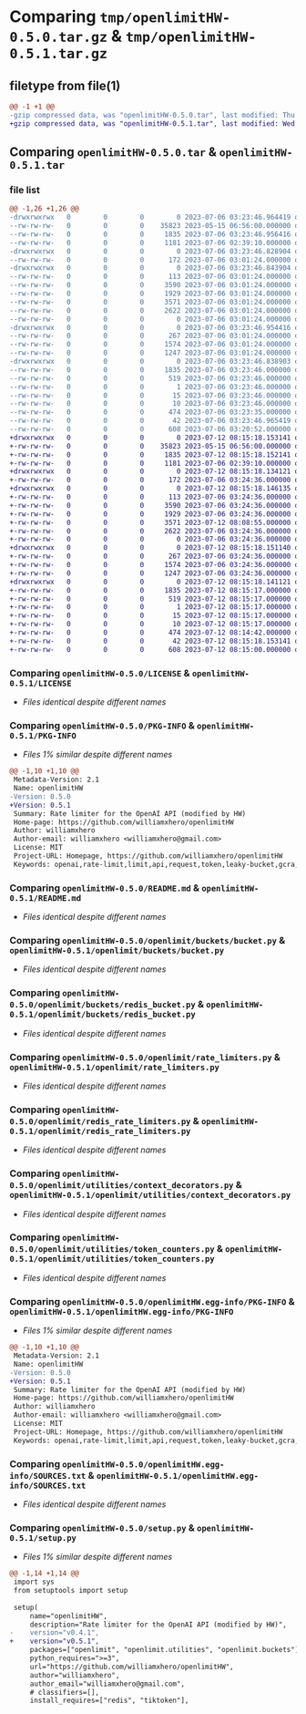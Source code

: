 # Comparing `tmp/openlimitHW-0.5.0.tar.gz` & `tmp/openlimitHW-0.5.1.tar.gz`

## filetype from file(1)

```diff
@@ -1 +1 @@
-gzip compressed data, was "openlimitHW-0.5.0.tar", last modified: Thu Jul  6 03:23:46 2023, max compression
+gzip compressed data, was "openlimitHW-0.5.1.tar", last modified: Wed Jul 12 08:15:18 2023, max compression
```

## Comparing `openlimitHW-0.5.0.tar` & `openlimitHW-0.5.1.tar`

### file list

```diff
@@ -1,26 +1,26 @@
-drwxrwxrwx   0        0        0        0 2023-07-06 03:23:46.964419 openlimitHW-0.5.0/
--rw-rw-rw-   0        0        0    35823 2023-05-15 06:56:00.000000 openlimitHW-0.5.0/LICENSE
--rw-rw-rw-   0        0        0     1835 2023-07-06 03:23:46.956416 openlimitHW-0.5.0/PKG-INFO
--rw-rw-rw-   0        0        0     1181 2023-07-06 02:39:10.000000 openlimitHW-0.5.0/README.md
-drwxrwxrwx   0        0        0        0 2023-07-06 03:23:46.828904 openlimitHW-0.5.0/openlimit/
--rw-rw-rw-   0        0        0      172 2023-07-06 03:01:24.000000 openlimitHW-0.5.0/openlimit/__init__.py
-drwxrwxrwx   0        0        0        0 2023-07-06 03:23:46.843904 openlimitHW-0.5.0/openlimit/buckets/
--rw-rw-rw-   0        0        0      113 2023-07-06 03:01:24.000000 openlimitHW-0.5.0/openlimit/buckets/__init__.py
--rw-rw-rw-   0        0        0     3590 2023-07-06 03:01:24.000000 openlimitHW-0.5.0/openlimit/buckets/bucket.py
--rw-rw-rw-   0        0        0     1929 2023-07-06 03:01:24.000000 openlimitHW-0.5.0/openlimit/buckets/redis_bucket.py
--rw-rw-rw-   0        0        0     3571 2023-07-06 03:01:24.000000 openlimitHW-0.5.0/openlimit/rate_limiters.py
--rw-rw-rw-   0        0        0     2622 2023-07-06 03:01:24.000000 openlimitHW-0.5.0/openlimit/redis_rate_limiters.py
--rw-rw-rw-   0        0        0        0 2023-07-06 03:01:24.000000 openlimitHW-0.5.0/openlimit/test.py
-drwxrwxrwx   0        0        0        0 2023-07-06 03:23:46.954416 openlimitHW-0.5.0/openlimit/utilities/
--rw-rw-rw-   0        0        0      267 2023-07-06 03:01:24.000000 openlimitHW-0.5.0/openlimit/utilities/__init__.py
--rw-rw-rw-   0        0        0     1574 2023-07-06 03:01:24.000000 openlimitHW-0.5.0/openlimit/utilities/context_decorators.py
--rw-rw-rw-   0        0        0     1247 2023-07-06 03:01:24.000000 openlimitHW-0.5.0/openlimit/utilities/token_counters.py
-drwxrwxrwx   0        0        0        0 2023-07-06 03:23:46.838903 openlimitHW-0.5.0/openlimitHW.egg-info/
--rw-rw-rw-   0        0        0     1835 2023-07-06 03:23:46.000000 openlimitHW-0.5.0/openlimitHW.egg-info/PKG-INFO
--rw-rw-rw-   0        0        0      519 2023-07-06 03:23:46.000000 openlimitHW-0.5.0/openlimitHW.egg-info/SOURCES.txt
--rw-rw-rw-   0        0        0        1 2023-07-06 03:23:46.000000 openlimitHW-0.5.0/openlimitHW.egg-info/dependency_links.txt
--rw-rw-rw-   0        0        0       15 2023-07-06 03:23:46.000000 openlimitHW-0.5.0/openlimitHW.egg-info/requires.txt
--rw-rw-rw-   0        0        0       10 2023-07-06 03:23:46.000000 openlimitHW-0.5.0/openlimitHW.egg-info/top_level.txt
--rw-rw-rw-   0        0        0      474 2023-07-06 03:23:35.000000 openlimitHW-0.5.0/pyproject.toml
--rw-rw-rw-   0        0        0       42 2023-07-06 03:23:46.965419 openlimitHW-0.5.0/setup.cfg
--rw-rw-rw-   0        0        0      608 2023-07-06 03:20:52.000000 openlimitHW-0.5.0/setup.py
+drwxrwxrwx   0        0        0        0 2023-07-12 08:15:18.153141 openlimitHW-0.5.1/
+-rw-rw-rw-   0        0        0    35823 2023-05-15 06:56:00.000000 openlimitHW-0.5.1/LICENSE
+-rw-rw-rw-   0        0        0     1835 2023-07-12 08:15:18.152141 openlimitHW-0.5.1/PKG-INFO
+-rw-rw-rw-   0        0        0     1181 2023-07-06 02:39:10.000000 openlimitHW-0.5.1/README.md
+drwxrwxrwx   0        0        0        0 2023-07-12 08:15:18.134121 openlimitHW-0.5.1/openlimit/
+-rw-rw-rw-   0        0        0      172 2023-07-06 03:24:36.000000 openlimitHW-0.5.1/openlimit/__init__.py
+drwxrwxrwx   0        0        0        0 2023-07-12 08:15:18.146135 openlimitHW-0.5.1/openlimit/buckets/
+-rw-rw-rw-   0        0        0      113 2023-07-06 03:24:36.000000 openlimitHW-0.5.1/openlimit/buckets/__init__.py
+-rw-rw-rw-   0        0        0     3590 2023-07-06 03:24:36.000000 openlimitHW-0.5.1/openlimit/buckets/bucket.py
+-rw-rw-rw-   0        0        0     1929 2023-07-06 03:24:36.000000 openlimitHW-0.5.1/openlimit/buckets/redis_bucket.py
+-rw-rw-rw-   0        0        0     3571 2023-07-12 08:08:55.000000 openlimitHW-0.5.1/openlimit/rate_limiters.py
+-rw-rw-rw-   0        0        0     2622 2023-07-06 03:24:36.000000 openlimitHW-0.5.1/openlimit/redis_rate_limiters.py
+-rw-rw-rw-   0        0        0        0 2023-07-06 03:24:36.000000 openlimitHW-0.5.1/openlimit/test.py
+drwxrwxrwx   0        0        0        0 2023-07-12 08:15:18.151140 openlimitHW-0.5.1/openlimit/utilities/
+-rw-rw-rw-   0        0        0      267 2023-07-06 03:24:36.000000 openlimitHW-0.5.1/openlimit/utilities/__init__.py
+-rw-rw-rw-   0        0        0     1574 2023-07-06 03:24:36.000000 openlimitHW-0.5.1/openlimit/utilities/context_decorators.py
+-rw-rw-rw-   0        0        0     1247 2023-07-06 03:24:36.000000 openlimitHW-0.5.1/openlimit/utilities/token_counters.py
+drwxrwxrwx   0        0        0        0 2023-07-12 08:15:18.141121 openlimitHW-0.5.1/openlimitHW.egg-info/
+-rw-rw-rw-   0        0        0     1835 2023-07-12 08:15:17.000000 openlimitHW-0.5.1/openlimitHW.egg-info/PKG-INFO
+-rw-rw-rw-   0        0        0      519 2023-07-12 08:15:17.000000 openlimitHW-0.5.1/openlimitHW.egg-info/SOURCES.txt
+-rw-rw-rw-   0        0        0        1 2023-07-12 08:15:17.000000 openlimitHW-0.5.1/openlimitHW.egg-info/dependency_links.txt
+-rw-rw-rw-   0        0        0       15 2023-07-12 08:15:17.000000 openlimitHW-0.5.1/openlimitHW.egg-info/requires.txt
+-rw-rw-rw-   0        0        0       10 2023-07-12 08:15:17.000000 openlimitHW-0.5.1/openlimitHW.egg-info/top_level.txt
+-rw-rw-rw-   0        0        0      474 2023-07-12 08:14:42.000000 openlimitHW-0.5.1/pyproject.toml
+-rw-rw-rw-   0        0        0       42 2023-07-12 08:15:18.153141 openlimitHW-0.5.1/setup.cfg
+-rw-rw-rw-   0        0        0      608 2023-07-12 08:15:00.000000 openlimitHW-0.5.1/setup.py
```

### Comparing `openlimitHW-0.5.0/LICENSE` & `openlimitHW-0.5.1/LICENSE`

 * *Files identical despite different names*

### Comparing `openlimitHW-0.5.0/PKG-INFO` & `openlimitHW-0.5.1/PKG-INFO`

 * *Files 1% similar despite different names*

```diff
@@ -1,10 +1,10 @@
 Metadata-Version: 2.1
 Name: openlimitHW
-Version: 0.5.0
+Version: 0.5.1
 Summary: Rate limiter for the OpenAI API (modified by HW)
 Home-page: https://github.com/williamxhero/openlimitHW
 Author: williamxhero
 Author-email: williamxhero <williamxhero@gmail.com>
 License: MIT
 Project-URL: Homepage, https://github.com/williamxhero/openlimitHW
 Keywords: openai,rate-limit,limit,api,request,token,leaky-bucket,gcra,redis,asyncio
```

### Comparing `openlimitHW-0.5.0/README.md` & `openlimitHW-0.5.1/README.md`

 * *Files identical despite different names*

### Comparing `openlimitHW-0.5.0/openlimit/buckets/bucket.py` & `openlimitHW-0.5.1/openlimit/buckets/bucket.py`

 * *Files identical despite different names*

### Comparing `openlimitHW-0.5.0/openlimit/buckets/redis_bucket.py` & `openlimitHW-0.5.1/openlimit/buckets/redis_bucket.py`

 * *Files identical despite different names*

### Comparing `openlimitHW-0.5.0/openlimit/rate_limiters.py` & `openlimitHW-0.5.1/openlimit/rate_limiters.py`

 * *Files identical despite different names*

### Comparing `openlimitHW-0.5.0/openlimit/redis_rate_limiters.py` & `openlimitHW-0.5.1/openlimit/redis_rate_limiters.py`

 * *Files identical despite different names*

### Comparing `openlimitHW-0.5.0/openlimit/utilities/context_decorators.py` & `openlimitHW-0.5.1/openlimit/utilities/context_decorators.py`

 * *Files identical despite different names*

### Comparing `openlimitHW-0.5.0/openlimit/utilities/token_counters.py` & `openlimitHW-0.5.1/openlimit/utilities/token_counters.py`

 * *Files identical despite different names*

### Comparing `openlimitHW-0.5.0/openlimitHW.egg-info/PKG-INFO` & `openlimitHW-0.5.1/openlimitHW.egg-info/PKG-INFO`

 * *Files 1% similar despite different names*

```diff
@@ -1,10 +1,10 @@
 Metadata-Version: 2.1
 Name: openlimitHW
-Version: 0.5.0
+Version: 0.5.1
 Summary: Rate limiter for the OpenAI API (modified by HW)
 Home-page: https://github.com/williamxhero/openlimitHW
 Author: williamxhero
 Author-email: williamxhero <williamxhero@gmail.com>
 License: MIT
 Project-URL: Homepage, https://github.com/williamxhero/openlimitHW
 Keywords: openai,rate-limit,limit,api,request,token,leaky-bucket,gcra,redis,asyncio
```

### Comparing `openlimitHW-0.5.0/openlimitHW.egg-info/SOURCES.txt` & `openlimitHW-0.5.1/openlimitHW.egg-info/SOURCES.txt`

 * *Files identical despite different names*

### Comparing `openlimitHW-0.5.0/setup.py` & `openlimitHW-0.5.1/setup.py`

 * *Files 1% similar despite different names*

```diff
@@ -1,14 +1,14 @@
 import sys
 from setuptools import setup
 
 setup(
     name="openlimitHW",
     description="Rate limiter for the OpenAI API (modified by HW)",
-    version="v0.4.1",
+    version="v0.5.1",
     packages=["openlimit", "openlimit.utilities", "openlimit.buckets"],
     python_requires=">=3",
     url="https://github.com/williamxhero/openlimitHW",
     author="williamxhero",
     author_email="williamxhero@gmail.com",
     # classifiers=[],
     install_requires=["redis", "tiktoken"],
```

